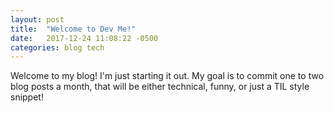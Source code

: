 ```yaml
---
layout: post
title:  "Welcome to Dev Me!"
date:   2017-12-24 11:08:22 -0500
categories: blog tech
---
```


Welcome to my blog! I'm just starting it out. My goal is to commit one to two blog posts a month, that will be either technical, funny, or just a TIL style snippet!
